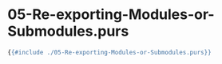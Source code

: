 # 05-Re-exporting-Modules-or-Submodules.purs

```haskell
{{#include ./05-Re-exporting-Modules-or-Submodules.purs}}
```